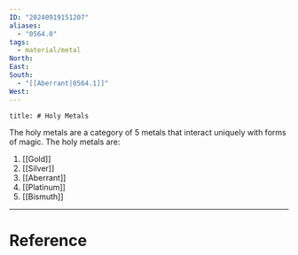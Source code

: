 ```yaml
---
ID: "20240919151207"
aliases:
  - "0564.0"
tags:
  - material/metal
North: 
East: 
South:
  - "[[Aberrant|0564.1]]"
West:
---
```

```toc
title: # Holy Metals
```

The holy metals are a category of 5 metals that interact uniquely with forms of magic. The holy metals are:

1. [[Gold]]
2. [[Silver]]
3. [[Aberrant]]
4. [[Platinum]]
5. [[Bismuth]]

---

# Reference